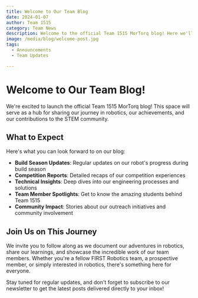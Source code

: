 ```yaml
---
title: Welcome to Our Team Blog
date: 2024-01-07
author: Team 1515
category: Team News
description: Welcome to the official Team 1515 MorTorq blog! Here we'll share our journey, achievements, and insights into the world of robotics.
image: /media/blog/welcome-post.jpg
tags:
  - Announcements
  - Team Updates

---
```


# Welcome to Our Team Blog!

We're excited to launch the official Team 1515 MorTorq blog! This space will serve as a hub for sharing our journey in robotics, our achievements, and our contributions to the STEM community.

## What to Expect

Here's what you can look forward to on our blog:

- **Build Season Updates**: Regular updates on our robot's progress during build season
- **Competition Reports**: Detailed recaps of our competition experiences
- **Technical Insights**: Deep dives into our engineering processes and solutions
- **Team Member Spotlights**: Get to know the amazing students behind Team 1515
- **Community Impact**: Stories about our outreach initiatives and community involvement

## Join Us on This Journey

We invite you to follow along as we document our adventures in robotics, share our learnings, and showcase the incredible work of our team members. Whether you're a fellow FIRST Robotics team, a prospective member, or simply interested in robotics, there's something here for everyone.

Stay tuned for regular updates, and don't forget to subscribe to our newsletter to get the latest posts delivered directly to your inbox! 